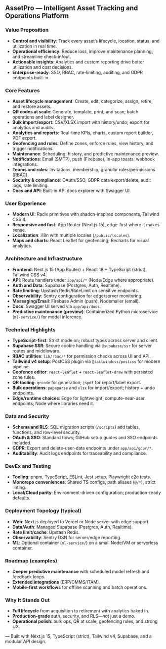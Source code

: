 ## AssetPro — Intelligent Asset Tracking and Operations Platform

### Value Proposition

- **Control and visibility**: Track every asset’s lifecycle, location, status, and utilization in real time.
- **Operational efficiency**: Reduce loss, improve maintenance planning, and streamline check-in/out.
- **Actionable insights**: Analytics and custom reporting drive better utilization and cost decisions.
- **Enterprise-ready**: SSO, RBAC, rate-limiting, auditing, and GDPR endpoints built-in.

### Core Features

- **Asset lifecycle management**: Create, edit, categorize, assign, retire, and restore assets.
- **QR codes at scale**: Generate, template, print, and scan; batch operations and label designer.
- **Bulk import/export**: CSV/XLSX import with history/undo; export for analytics and audits.
- **Analytics and reports**: Real-time KPIs, charts, custom report builder, PDF export.
- **Geofencing and rules**: Define zones, enforce rules, view history, and trigger notifications.
- **Maintenance**: Scheduling, history, and predictive maintenance preview.
- **Notifications**: Email (SMTP), push (Firebase), in-app toasts; webhook integrations.
- **Teams and roles**: Invitations, membership, granular roles/permissions (RBAC).
- **Security & compliance**: OAuth/SSO, GDPR data export/delete, audit logs, rate limiting.
- **Docs and API**: Built-in API docs explorer with Swagger UI.

### User Experience

- **Modern UI**: Radix primitives with shadcn-inspired components, Tailwind CSS 4.
- **Responsive and fast**: App Router (Next.js 15), edge-first where it makes sense.
- **Localization**: i18n with multiple locales (`/public/locales`).
- **Maps and charts**: React Leaflet for geofencing; Recharts for visual analytics.

### Architecture and Infrastructure

- **Frontend**: Next.js 15 (App Router) + React 18 + TypeScript (strict), Tailwind CSS v4.
- **API**: Route handlers under `app/api/*` (Node/Edge where appropriate).
- **Auth and Data**: Supabase (Postgres, Auth, Realtime).
- **Rate limiting**: Upstash Redis/RateLimit on sensitive endpoints.
- **Observability**: Sentry configuration for edge/server monitoring.
- **Messaging/Email**: Firebase Admin (push), Nodemailer (email).
- **Docs**: Swagger UI served via `app/api/docs`.
- **Predictive maintenance (preview)**: Containerized Python microservice (`ml-service/`) for model inference.

### Technical Highlights

- **TypeScript-first**: Strict mode on; robust types across server and client.
- **Supabase SSR**: Secure cookie handling via `@supabase/ssr` for server routes and middleware.
- **RBAC utilities**: `lib/rbac/*` for permission checks across UI and API.
- **Tailwind v4 setup**: PostCSS plugin via `@tailwindcss/postcss` for modern pipeline.
- **Geofence editor**: `react-leaflet` + `react-leaflet-draw` with persisted zone rules.
- **QR tooling**: `qrcode` for generation; `jspdf` for report/label export.
- **Bulk operations**: `papaparse` and `xlsx` for import/export; history + undo endpoints.
- **Edge/runtime choices**: Edge for lightweight, compute-near-user endpoints; Node where libraries need it.

### Data and Security

- **Schema and RLS**: SQL migration scripts (`/scripts`) add tables, functions, and row-level security.
- **OAuth & SSO**: Standard flows; GitHub setup guides and SSO endpoints included.
- **GDPR**: Export and delete-user-data endpoints under `app/api/gdpr/*`.
- **Auditability**: Audit logs endpoints for traceability and compliance.

### DevEx and Testing

- **Tooling**: pnpm, TypeScript, ESLint, Jest setup, Playwright e2e tests.
- **Monorepo conveniences**: Shared TS configs, path aliases (`@/*`), strict linting.
- **Local/Cloud parity**: Environment-driven configuration; production-ready defaults.

### Deployment Topology (typical)

- **Web**: Next.js deployed to Vercel or Node server with edge support.
- **Data/Auth**: Managed Supabase (Postgres, Auth, Realtime).
- **Rate limit/cache**: Upstash Redis.
- **Observability**: Sentry DSN for server/edge reporting.
- **ML**: Optional container (`ml-service/`) on a small Node/VM or serverless container.

### Roadmap (examples)

- **Deeper predictive maintenance** with scheduled model refresh and feedback loops.
- **Extended integrations** (ERP/CMMS/ITAM).
- **Mobile-first workflows** for offline scanning and batch operations.

### Why It Stands Out

- **Full lifecycle** from acquisition to retirement with analytics baked in.
- **Production-grade** auth, security, and RLS—not just a demo.
- **Operational polish**: bulk ops, QR at scale, geofencing rules, and strong UX.

— Built with Next.js 15, TypeScript (strict), Tailwind v4, Supabase, and a modular API design.
